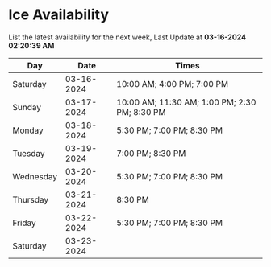 # Ice Availability

List the latest availability for the next week, Last Update at **03-16-2024 02:20:39 AM**

| Day         | Date        | Times       |
| ----------- | ----------- | ----------- |
|Saturday|03-16-2024|10:00 AM; 4:00 PM; 7:00 PM|
|Sunday|03-17-2024|10:00 AM; 11:30 AM; 1:00 PM; 2:30 PM; 8:30 PM|
|Monday|03-18-2024|5:30 PM; 7:00 PM; 8:30 PM|
|Tuesday|03-19-2024|7:00 PM; 8:30 PM|
|Wednesday|03-20-2024|5:30 PM; 7:00 PM; 8:30 PM|
|Thursday|03-21-2024|8:30 PM|
|Friday|03-22-2024|5:30 PM; 7:00 PM; 8:30 PM|
|Saturday|03-23-2024||
